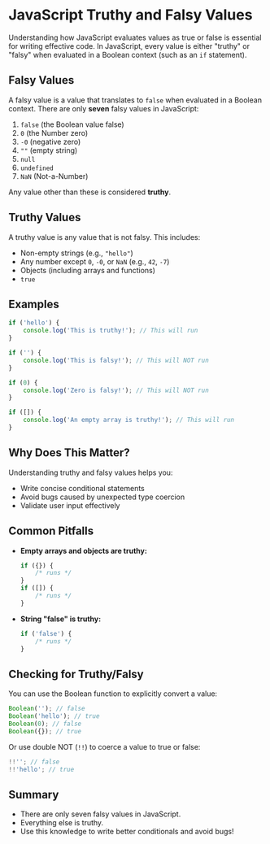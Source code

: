 # JavaScript Truthy and Falsy Values

Understanding how JavaScript evaluates values as true or false is essential for writing effective code. In JavaScript, every value is either "truthy" or "falsy" when evaluated in a Boolean context (such as an `if` statement).

## Falsy Values

A falsy value is a value that translates to `false` when evaluated in a Boolean context. There are only **seven** falsy values in JavaScript:

1. `false` (the Boolean value false)
2. `0` (the Number zero)
3. `-0` (negative zero)
4. `""` (empty string)
5. `null`
6. `undefined`
7. `NaN` (Not-a-Number)

Any value other than these is considered **truthy**.

## Truthy Values

A truthy value is any value that is not falsy. This includes:

-   Non-empty strings (e.g., `"hello"`)
-   Any number except `0`, `-0`, or `NaN` (e.g., `42`, `-7`)
-   Objects (including arrays and functions)
-   `true`

## Examples

```javascript
if ('hello') {
    console.log('This is truthy!'); // This will run
}

if ('') {
    console.log('This is falsy!'); // This will NOT run
}

if (0) {
    console.log('Zero is falsy!'); // This will NOT run
}

if ([]) {
    console.log('An empty array is truthy!'); // This will run
}
```

## Why Does This Matter?

Understanding truthy and falsy values helps you:

-   Write concise conditional statements
-   Avoid bugs caused by unexpected type coercion
-   Validate user input effectively

## Common Pitfalls

-   **Empty arrays and objects are truthy:**
    ```javascript
    if ({}) {
        /* runs */
    }
    if ([]) {
        /* runs */
    }
    ```
-   **String "false" is truthy:**
    ```javascript
    if ('false') {
        /* runs */
    }
    ```

## Checking for Truthy/Falsy

You can use the Boolean function to explicitly convert a value:

```javascript
Boolean(''); // false
Boolean('hello'); // true
Boolean(0); // false
Boolean({}); // true
```

Or use double NOT (`!!`) to coerce a value to true or false:

```javascript
!!''; // false
!!'hello'; // true
```

## Summary

-   There are only seven falsy values in JavaScript.
-   Everything else is truthy.
-   Use this knowledge to write better conditionals and avoid bugs!
